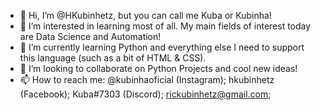 - 👋 Hi, I’m @HKubinhetz, but you can call me Kuba or Kubinha! 
- 👀 I’m interested in learning most of all. My main fields of interest today are Data Science and Automation! 
- 🌱 I’m currently learning Python and everything else I need to support this language (such as a bit of HTML & CSS).
- 💞️ I’m looking to collaborate on Python Projects and cool new ideas!
- 📫 How to reach me: @kubinhaoficial (Instagram); hkubinhetz (Facebook); Kuba#7303 (Discord); rickubinhetz@gmail.com;

<!---
HKubinhetz/HKubinhetz is a ✨ special ✨ repository because its `README.md` (this file) appears on your GitHub profile.
You can click the Preview link to take a look at your changes.
--->

